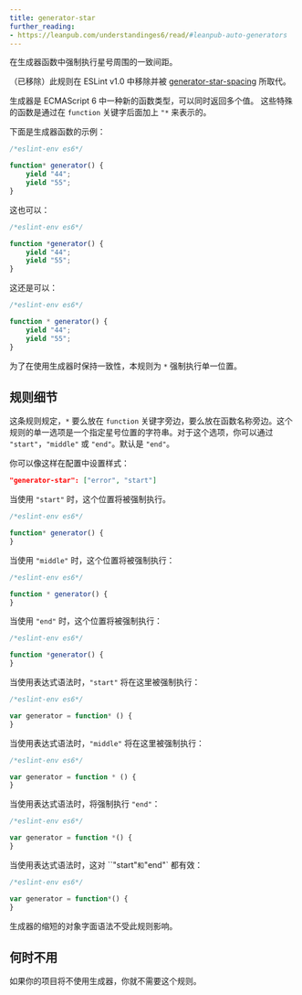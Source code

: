 ```yaml
---
title: generator-star
further_reading:
- https://leanpub.com/understandinges6/read/#leanpub-auto-generators
---
```


在生成器函数中强制执行星号周围的一致间距。

（已移除）此规则在 ESLint v1.0 中移除并被 [generator-star-spacing](generator-star-spacing) 所取代。

生成器是 ECMAScript 6 中一种新的函数类型，可以同时返回多个值。
这些特殊的函数是通过在 `function` 关键字后面加上 `"*` 来表示的。

下面是生成器函数的示例：

```js
/*eslint-env es6*/

function* generator() {
    yield "44";
    yield "55";
}
```

这也可以：

```js
/*eslint-env es6*/

function *generator() {
    yield "44";
    yield "55";
}
```

这还是可以：

```js
/*eslint-env es6*/

function * generator() {
    yield "44";
    yield "55";
}
```

为了在使用生成器时保持一致性，本规则为 `*` 强制执行单一位置。

## 规则细节

这条规则规定，`*` 要么放在 `function` 关键字旁边，要么放在函数名称旁边。这个规则的单一选项是一个指定星号位置的字符串。对于这个选项，你可以通过 `"start"`，`"middle"` 或 `"end"`。默认是 `"end"`。

你可以像这样在配置中设置样式：

```json
"generator-star": ["error", "start"]
```

当使用 `"start"` 时，这个位置将被强制执行。

```js
/*eslint-env es6*/

function* generator() {
}
```

当使用 `"middle"` 时，这个位置将被强制执行：

```js
/*eslint-env es6*/

function * generator() {
}
```

当使用 `"end"` 时，这个位置将被强制执行：

```js
/*eslint-env es6*/

function *generator() {
}
```

当使用表达式语法时，`"start"` 将在这里被强制执行：

```js
/*eslint-env es6*/

var generator = function* () {
}
```

当使用表达式语法时，`"middle"` 将在这里被强制执行：

```js
/*eslint-env es6*/

var generator = function * () {
}
```

当使用表达式语法时，将强制执行 `"end"`：

```js
/*eslint-env es6*/

var generator = function *() {
}
```

当使用表达式语法时，这对 ``"start"` 和 `"end"` 都有效：

```js
/*eslint-env es6*/

var generator = function*() {
}
```

生成器的缩短的对象字面语法不受此规则影响。

## 何时不用

如果你的项目将不使用生成器，你就不需要这个规则。
